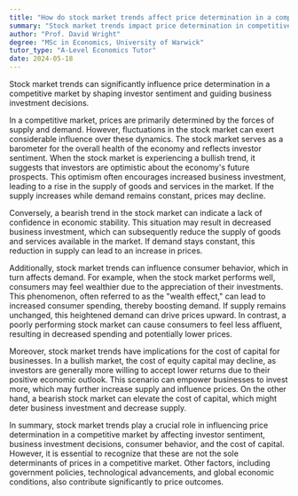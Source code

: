 ```yaml
---
title: "How do stock market trends affect price determination in a competitive market?"
summary: "Stock market trends impact price determination in competitive markets by shaping investor sentiment and influencing business investment decisions."
author: "Prof. David Wright"
degree: "MSc in Economics, University of Warwick"
tutor_type: "A-Level Economics Tutor"
date: 2024-05-18
---
```


Stock market trends can significantly influence price determination in a competitive market by shaping investor sentiment and guiding business investment decisions.

In a competitive market, prices are primarily determined by the forces of supply and demand. However, fluctuations in the stock market can exert considerable influence over these dynamics. The stock market serves as a barometer for the overall health of the economy and reflects investor sentiment. When the stock market is experiencing a bullish trend, it suggests that investors are optimistic about the economy's future prospects. This optimism often encourages increased business investment, leading to a rise in the supply of goods and services in the market. If the supply increases while demand remains constant, prices may decline.

Conversely, a bearish trend in the stock market can indicate a lack of confidence in economic stability. This situation may result in decreased business investment, which can subsequently reduce the supply of goods and services available in the market. If demand stays constant, this reduction in supply can lead to an increase in prices.

Additionally, stock market trends can influence consumer behavior, which in turn affects demand. For example, when the stock market performs well, consumers may feel wealthier due to the appreciation of their investments. This phenomenon, often referred to as the "wealth effect," can lead to increased consumer spending, thereby boosting demand. If supply remains unchanged, this heightened demand can drive prices upward. In contrast, a poorly performing stock market can cause consumers to feel less affluent, resulting in decreased spending and potentially lower prices.

Moreover, stock market trends have implications for the cost of capital for businesses. In a bullish market, the cost of equity capital may decline, as investors are generally more willing to accept lower returns due to their positive economic outlook. This scenario can empower businesses to invest more, which may further increase supply and influence prices. On the other hand, a bearish stock market can elevate the cost of capital, which might deter business investment and decrease supply.

In summary, stock market trends play a crucial role in influencing price determination in a competitive market by affecting investor sentiment, business investment decisions, consumer behavior, and the cost of capital. However, it is essential to recognize that these are not the sole determinants of prices in a competitive market. Other factors, including government policies, technological advancements, and global economic conditions, also contribute significantly to price outcomes.
    